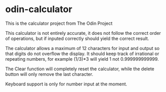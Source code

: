 # odin-calculator
This is the calculator project from The Odin Project

This calculator is not entirely accurate, it does not follow the correct order of operations, but if inputed correctly should yield the correct result.

The calculator allows a maximum of 12 characters for input and output so that digits do not overflow the display.  It should keep track of irrational or repeating numbers, for example (1/3)*3 will yield 1 not 0.999999999999.

The Clear function will completely reset the calculator, while the delete button will only remove the last character.

Keyboard support is only for number input at the moment.
